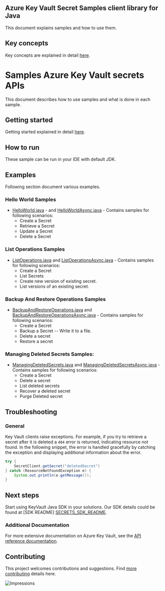 
## Azure Key Vault Secret Samples client library for Java
This document explains samples and how to use them.

## Key concepts
Key concepts are explained in detail [here][SDK_README_KEY_CONCEPTS].

# Samples Azure Key Vault secrets APIs
This document describes how to use samples and what is done in each sample.

## Getting started
Getting started explained in detail [here][SDK_README_GETTING_STARTED].

## How to run
These sample can be run in your IDE with default JDK.

## Examples
   Following section document various examples.
   
### Hello World Samples
* [HelloWorld.java][sample_helloWorld] - and [HelloWorldAsync.java][sample_helloWorldAsync] - Contains samples for following scenarios:
    * Create a Secret
    * Retrieve a Secret
    * Update a Secret
    * Delete a Secret

### List Operations Samples
* [ListOperations.java][sample_list] and [ListOperationsAsync.java][sample_listAsync] - Contains samples for following scenarios:
    * Create a Secret
    * List Secrets
    * Create new version of existing secret.
    * List versions of an existing secret.

### Backup And Restore Operations Samples
* [BackupAndRestoreOperations.java][sample_BackupRestore] and [BackupAndRestoreOperationsAsync.java][sample_BackupRestoreAsync] - Contains samples for following scenarios:
    * Create a Secret
    * Backup a Secret -- Write it to a file.
    * Delete a secret
    * Restore a secret

### Managing Deleted Secrets Samples:
* [ManagingDeletedSecrets.java][sample_ManageDeleted] and [ManagingDeletedSecretsAsync.java][sample_ManageDeletedAsync] - Contains samples for following scenarios:
    * Create a Secret
    * Delete a secret
    * List deleted secrets
    * Recover a deleted secret
    * Purge Deleted secret
    
## Troubleshooting
### General
Key Vault clients raise exceptions. For example, if you try to retrieve a secret after it is deleted a `404` error is returned, indicating resource not found. In the following snippet, the error is handled gracefully by catching the exception and displaying additional information about the error.
```java
try {
    SecretClient.getSecret("deletedSecret")
} catch (ResourceNotFoundException e) {
    System.out.println(e.getMessage());
}
```

## Next steps
Start using KeyVault Java SDK in your solutions. Our SDK details could be found at [SDK README] [SECRETS_SDK_README]. 

###  Additional Documentation
For more extensive documentation on Azure Key Vault, see the [API reference documentation][azkeyvault_rest].

## Contributing
This project welcomes contributions and suggestions. Find [more contributing][SDK_README_CONTRIBUTING] details here.

<!-- LINKS -->
[SECRETS_SDK_README]: ../../README.md
[SDK_README_GETTING_STARTED]: ../../README.md#getting-started
[SDK_README_KEY_CONCEPTS]: ../../README.md#key-concepts
[SDK_README_CONTRIBUTING]: ../../README.md#contributing
[azkeyvault_rest]: https://docs.microsoft.com/rest/api/keyvault/
[sample_helloWorld]: java/com/azure/security/keyvault/secrets/HelloWorld.java
[sample_helloWorldAsync]: java/com/azure/security/keyvault/secrets/HelloWorldAsync.java
[sample_list]: java/com/azure/security/keyvault/secrets/ListOperations.java
[sample_listAsync]: java/com/azure/security/keyvault/secrets/ListOperationsAsync.java
[sample_BackupRestore]: java/com/azure/security/keyvault/secrets/BackupAndRestoreOperations.java
[sample_BackupRestoreAsync]: java/com/azure/security/keyvault/secrets/BackupAndRestoreOperationsAsync.java
[sample_ManageDeleted]: java/com/azure/security/keyvault/secrets/ManagingDeletedSecrets.java
[sample_ManageDeletedAsync]: java/com/azure/security/keyvault/secrets/ManagingDeletedSecretsAsync.java

![Impressions](https://azure-sdk-impressions.azurewebsites.net/api/impressions/azure-sdk-for-java/sdk/keyvault/azure-security-keyvault-secrets/samples/README.png)
